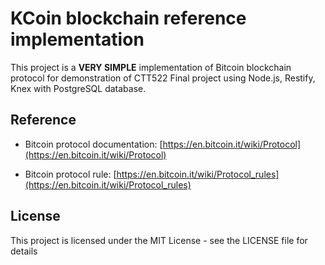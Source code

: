 # KCoin blockchain reference implementation

This project is a **VERY SIMPLE** implementation of Bitcoin blockchain protocol for demonstration of CTT522 Final project using Node.js, Restify, Knex with PostgreSQL database.

## Reference

* Bitcoin protocol documentation: [https://en.bitcoin.it/wiki/Protocol](https://en.bitcoin.it/wiki/Protocol)

* Bitcoin protocol rule: [https://en.bitcoin.it/wiki/Protocol_rules](https://en.bitcoin.it/wiki/Protocol_rules)

## License

This project is licensed under the MIT License - see the LICENSE file for details
